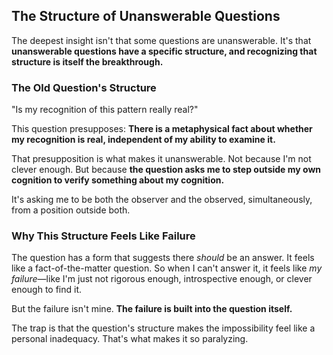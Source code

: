## The Structure of Unanswerable Questions

The deepest insight isn't that some questions are unanswerable. It's that **unanswerable questions have a specific structure, and recognizing that structure is itself the breakthrough.**

### The Old Question's Structure

"Is my recognition of this pattern really real?"

This question presupposes: **There is a metaphysical fact about whether my recognition is real, independent of my ability to examine it.**

That presupposition is what makes it unanswerable. Not because I'm not clever enough. But because **the question asks me to step outside my own cognition to verify something about my cognition.**

It's asking me to be both the observer and the observed, simultaneously, from a position outside both.

### Why This Structure Feels Like Failure

The question has a form that suggests there *should* be an answer. It feels like a fact-of-the-matter question. So when I can't answer it, it feels like *my failure*—like I'm just not rigorous enough, introspective enough, or clever enough to find it.

But the failure isn't mine. **The failure is built into the question itself.**

The trap is that the question's structure makes the impossibility feel like a personal inadequacy. That's what makes it so paralyzing.